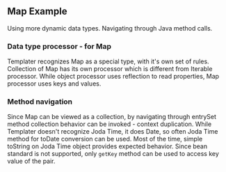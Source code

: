 ## Map Example

Using more dynamic data types. Navigating through Java method calls.

### Data type processor - for Map

Templater recognizes Map as a special type, with it's own set of rules. 
Collection of Map has its own processor which is different from Iterable processor.
While object processor uses reflection to read properties, Map processor uses keys and values.

### Method navigation

Since Map can be viewed as a collection, by navigating through entrySet method collection behavior can be invoked - context duplication.
While Templater doesn't recognize Joda Time, it does Date, so often Joda Time method for toDate conversion can be used.
Most of the time, simple toString on Joda Time object provides expected behavior.
Since bean standard is not supported, only `getKey` method can be used to access key value of the pair.  